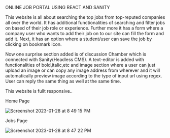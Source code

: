 ONLINE JOB PORTAL USING REACT AND SANITY


This website is all about searching the top jobs from top-reputed companies all over the world.
It has additional functionalities of searching and filter jobs on based of their job role or experience.
Further more it has a form where a company user who wants to add their job on to our site can fill the form and add it.
Next, it has an option where a student/user can save the job by clicking on bookmark icon.


Now one surprise section added is of discussion Chamber which is connected with Sanity(Headless CMS).
A text-editor is added with functionalities of bold,italic,etc and image section where a user can just upload an image or can copy any image address from wherever and it will automatically preview image according to the type of input url using regex.
User can reply the same thing as well at the same time.

This website is fullt responsive..




Home Page

![Screenshot 2023-01-28 at 8 49 15 PM](https://user-images.githubusercontent.com/114575434/215274848-ce9787c7-8bdc-43c5-9f58-f7862b4cecd7.png)


Jobs Page

![Screenshot 2023-01-28 at 8 47 22 PM](https://user-images.githubusercontent.com/114575434/215274857-f2aefecd-f349-4c8c-b703-0c4ad410159a.png)

